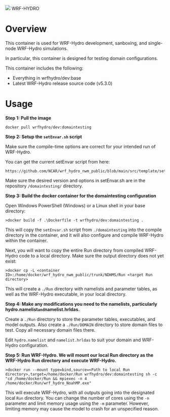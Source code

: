 ![](https://ral.ucar.edu/sites/default/files/public/wrf_hydro_symbol_logo_2017_09_150pxby63px.png) WRF-HYDRO

# Overview
This container is used for WRF-Hydro development, sanboxing, and single-node WRF-Hydro simulations.

In particular, this container is designed for testing domain configurations. 

This container includes the following:

* Everything in wrfhydro/dev:base
* Latest WRF-Hydro release source code (v5.3.0)

# Usage
**Step 1: Pull the image**
```
docker pull wrfhydro/dev:domaintesting
```

**Step 2: Setup the `setEnvar.sh` script**

Make sure the compile-time options are correct for your intended run of WRF-Hydro. 
	
You can get the current setEnvar script from here:
	
	https://github.com/NCAR/wrf_hydro_nwm_public/blob/main/src/template/setEnvar.sh
	
Make sure the desired version and options in setEnvar.sh are in the repository `/domaintesting/` directory.
	
**Step 3: Build the docker container for the domaintesting configuration**

Open Windows PowerShell (Windows) or a Linux shell in your base directory:

```
>docker build -f .\Dockerfile -t wrfhydro/dev:domaintesting .
```

This will copy the `setEnvar.sh` script from `./domaintesting` into the compile directory in the container, and 
it will also configure and compile WRF-Hydro within the container.
		
Next, you will want to copy the entire Run directory from compiled WRF-Hydro code to a local directory. Make sure the output directory does not yet exist:

```
>docker cp -L <container ID>:/home/docker/wrf_hydro_nwm_public/trunk/NDHMS/Run <target Run directory>
```	
	
This will create a `./Run` directory with namelists and parameter tables, as well as the WRF-Hydro executable, in your local directory.

**Step 4: Make any modifications you need to the namelists, particularly hydro.namelist` and `namelist.hrldas.**

Create a `./Run` directory to store the parameter tables, executables, and model outputs.
Also create a `./Run/DOMAIN` directory to store domain files to test. Copy all necessary domain files there.
 
Edit `hydro.namelist` and `namelist.hrldas` to suit your domain and WRF-Hydro configuration.

**Step 5: Run WRF-Hydro. We will mount our local Run directory as the WRF-Hydro Run directory and execute WRF-Hydro.**

```
>docker run --mount type=bind,source=<Path to local Run directory>,target=/home/docker/Run wrfhydro/dev:domaintesting sh -c "cd /home/docker/Run && mpiexec -n 4 /home/docker/Run/wrf_hydro_NoahMP.exe"
```

This will execute WRF-Hydro, with all outputs going into the designated local `Run` directory. You can change the number of cores using the `-n` parameter and limit 
memory usage using the `-m` parameter. However, limiting memory may cause the model to crash for an unspecified reason.